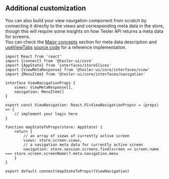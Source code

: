 ## Additional customization

You can also build your view navigation component from scratch by connecting it directly to the views and corresponding meta data in the store, though this will require some insights on how Tesler API returns a meta data for screens.  
You can check the [Major concepts](#/screen/getting-started/view/screen/) section for meta data description and [useViewTabs](https://github.com/tesler-platform/tesler-ui/blob/master/src/hooks/useViewTabs.ts) [source code](https://github.com/tesler-platform/tesler-ui/blob/master/src/utils/viewTabs.ts) for a reference implementation.

```tsx
import React from 'react'
import {connect} from '@tesler-ui/core'
import {AppState} from 'interfaces/storeSlices'
import {ViewMetaResponse} from '@tesler-ui/core/interfaces/view'
import {MenuItem} from '@tesler-ui/core/interfaces/navigation'

interface ViewNavigationProps {
    views: ViewMetaResponse[],
    navigation: MenuItem[]
}

export const ViewNavigation: React.FC<ViewNavigationProps> = (props) => {
    // implement your logic here
}

function mapStateToProps(store: AppState) {
    return {
        // an array of views of currently active screen
        views: store.screen.views,
        // a navigation meta data for currently active screen
        navigation: store.session.screens.find(screen => screen.name === store.screen.screenName)?.meta.navigation.menu
    }
}

export default connect(mapStateToProps)(ViewNavigation)
```
